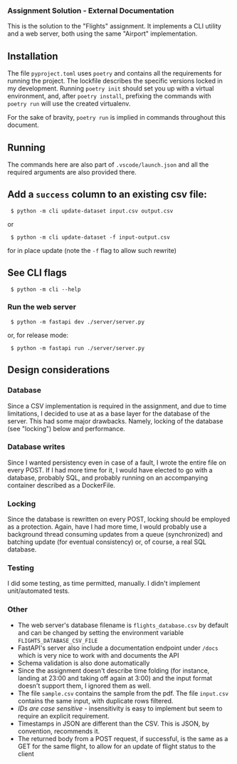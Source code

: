 ### Assignment Solution - External Documentation
This is the solution to the "Flights" assignment. It implements a CLI utility and a web server, both using the same "Airport" implementation.

## Installation
The file `pyproject.toml` uses `poetry` and contains all the requirements for running the project. The lockfile describes the specific versions locked in my development.
Running `poetry init` should set you up with a virtual environment, and, after `poetry install`, prefixing the commands with `poetry run` will use the created virtualenv.

For the sake of bravity, `poetry run` is implied in commands throughout this document.

## Running
The commands here are also part of `.vscode/launch.json` and all the required arguments are also provided there.

## Add a `success` column to an existing csv file:
```
 $ python -m cli update-dataset input.csv output.csv
```
or
```
 $ python -m cli update-dataset -f input-output.csv
```
for in place update (note the `-f` flag to allow such rewrite)

## See CLI flags
```
 $ python -m cli --help
```

### Run the web server
```
 $ python -m fastapi dev ./server/server.py    
```
or, for release mode:
```
 $ python -m fastapi run ./server/server.py    
```

## Design considerations
### Database
Since a CSV implementation is required in the assignment, and due to time limitations, I decided to use at as a base layer for the database of the server.
This had some major drawbacks. Namely, locking of the database (see "locking") below and performance.

### Database writes
Since I wanted persistency even in case of a fault, I wrote the entire file on every POST. If I had more time for it, I would have elected to go with a database, probably SQL, and probably running on an accompanying container described as a DockerFile.

### Locking
Since the database is rewritten on every POST, locking should be employed as a protection. Again, have I had more time, I would probably use a background thread consuming updates from a queue (synchronized) and batching update (for eventual consistency) or, of course, a real SQL database.

### Testing
I did some testing, as time permitted, manually. I didn't implement unit/automated tests.

### Other
- The web server's database filename is `flights_database.csv` by default and can be changed by setting the environment variable `FLIGHTS_DATABASE_CSV_FILE`
- FastAPI's server also include a documentation endpoint under `/docs` which is very nice to work with and documents the API
- Schema validation is also done automatically
- Since the assignment doesn't describe time folding (for instance, landing at 23:00 and taking off again at 3:00) and the input format doesn't support them, I ignored them as well.
- The file `sample.csv` contains the sample from the pdf. The file `input.csv` contains the same input, with duplicate rows filtered.
- *IDs are case sensitive* - insensitivity is easy to implement but seem to require an explicit requirement.
- Timestamps in JSON are different than the CSV. This is JSON, by convention, recommends it.
- The returned body from a POST request, if successful, is the same as a GET for the same flight, to allow for an update of flight status to the client
